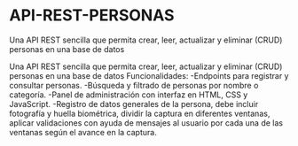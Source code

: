 # API-REST-PERSONAS
Una API REST sencilla que permita crear, leer, actualizar y eliminar (CRUD) personas en una base de datos


Una API REST sencilla que permita crear, leer, actualizar y eliminar (CRUD) personas en una base de datos
Funcionalidades:
-Endpoints para registrar y consultar personas.
-Búsqueda y filtrado de personas por nombre o categoría.
-Panel de administración con interfaz en HTML, CSS y JavaScript.
-Registro de datos generales de Ia persona, debe incluir fotografía y huella biométrica, dividir la captura en diferentes ventanas, aplicar validaciones con ayuda de mensajes al usuario por cada una de las ventanas según el avance en la captura.
